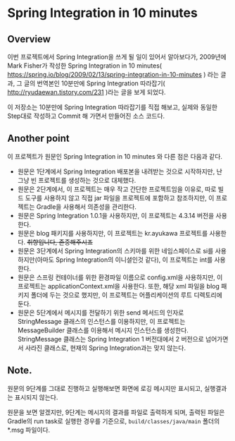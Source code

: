 # Spring Integration in 10 minutes

## Overview

이번 프로젝트에서 Spring Integration을 쓰게 될 일이 있어서 알아보다가, 2009년에 Mark Fisher가 작성한 Spring Integration in 10 minutes( https://spring.io/blog/2009/02/13/spring-integration-in-10-minutes ) 라는 글과, 그 글의 번역본인 10분만에 Spring Integration 따라잡기( http://ryudaewan.tistory.com/231 )라는 글을 보게 되었다.

이 저장소는 10분만에 Spring Integration 따라잡기를 직접 해보고, 실제와 동일한 Step대로 작성하고 Commit 해 가면서 만들어진 소스 코드다.

## Another point

이 프로젝트가 원문인 Spring Integration in 10 minutes 와 다른 점은 다음과 같다.

* 원문은 1단계에서 Spring Integration 배포본을 내려받는 것으로 시작하지만, 난 그냥 빈 프로젝트를 생성하는 것으로 대체했다.
* 원문은 2단계에서, 이 프로젝트는 매우 작고 간단한 프로젝트임을 이유로, 따로 빌드 도구를 사용하지 않고 직접 jar 파일을 프로젝트에 포함하고 참조하지만, 이 프로젝트는 Gradle을 사용해서 의존성을 관리한다.
* 원문은 Spring Integration 1.0.1을 사용하지만, 이 프로젝트는 4.3.14 버전을 사용한다.
* 원문은 blog 패키지를 사용하지만, 이 프로젝트는 kr.ayukawa 프로젝트를 사용한다. ~~취향입니다, 존중해주시죠~~
* 원문은 3단계에서 Spring Integration의 스키마를 위한 네임스페이스로 si를 사용하지만(아마도 Spring Integration의 이니셜인것 같다), 이 프로젝트는 int를 사용한다.
* 원문은 스프링 컨테이너를 위한 환경파일 이름으로 config.xml을 사용하지만, 이 프로젝트는 applicationContext.xml을 사용한다. 또한, 해당 xml 파일을 blog 패키지 폴더에 두는 것으로 했지만, 이 프로젝트는 어플리케이션의 루트 디렉토리에 둔다.
* 원문은 5단계에서 메시지를 전달하기 위한 send 메서드의 인자로 StringMessage 클래스의 인스턴스를 이용하지만, 이 프로젝트는 MessageBuilder 클래스를 이용해서 메시지 인스턴스를 생성한다. StringMessage 클래스는 Spring Integration 1 버전대에서 2 버전으로 넘어가면서 사라진 클래스로, 현재의 Spring Integration과는 맞지 않는다.

## Note.

원문의 9단계를 그대로 진행하고 실행해보면 화면에 로깅 메시지만 표시되고, 실행결과는 표시되지 않는다.

원문을 보면 알겠지만, 9단계는 메시지의 결과를 파일로 출력하게 되며, 출력된 파일은 Gradle의 run task로 실행한 경우를 기준으로, ```build/classes/java/main``` 폴더의 *.msg 파일이다.
